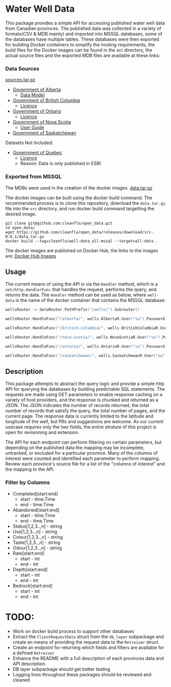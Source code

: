 # Water Well Data

This package provides a simple API for accessing published water well data from Canadian provinces. The published data was collected in a variety of formats(CSV & MDB mainly) and imported into MSSQL databases, some of the databases have multiple tables. These databases were then exported for building Docker containers to simplify the hosting requirements, the build files for the Docker images can be found in the src directory, the actual source files and the exported MDB files are available at these links:

### Data Sources
[sources.tar.gz](https://github.com/cleanflo/open_data/releases/download/src-0.0.1/sources.tar.gz)

- [Government of Alberta](http://groundwater.alberta.ca/WaterWells/d/#tabs_tablist_dijit_layout_ContentPane_5)
  - [Data Model](http://groundwater.alberta.ca/WaterWells/docs/Awwid%20Data%20Model.pdf)
- [Government of British Columbia](https://apps.nrs.gov.bc.ca/gwells/)
  - [Licence](https://www2.gov.bc.ca/gov/content?id=A519A56BC2BF44E4A008B33FCF527F61)
- [Government of Ontario](https://data.ontario.ca/dataset/well-records)
  - [Licence](https://www.ontario.ca/page/open-government-licence-ontario)
- [Government of Nova Scotia](https://www.novascotia.ca/nse/groundwater/welldatabase.asp)
  - [User Guide](https://www.novascotia.ca/nse/groundwater/docs/UsersManual_NSWellLogsDatabase.pdf)
- [Government of Saskatchewan](https://gis.wsask.ca/Html5Viewer/index.html?viewer=WaterWells.WellsViewer/)

Datasets Not Included:
- [Government of Quebec](https://www.environnement.gouv.qc.ca/eau/souterraines/sih/index.htm)
  - [Licence](https://www.donneesquebec.ca/fr/licence/#cc-by)
  - Reason: Data is only published in ESRI

### Exported from MSSQL
The MDBs were used in the creation of the docker images.
[data.tar.gz](https://github.com/cleanflo/open_data/releases/download/src-0.0.1/data.tar.gz)

The docker images can be built using the docker build command. The recommended process is to clone this repository, download the `data.tar.gz` file into the `src` directory, and run docker build command targetting the desired image.
```
git clone git@github.com:cleanflo/open_data.git
cd open_data/
wget https://github.com/cleanflo/open_data/releases/download/src-0.0.1/data.tar.gz
docker build --tag=cleanflo/well-data_all-mssql --target=all-data .
```

The docker images are published on Docker Hub, the links to the images are:
[Docker Hub Images](https://hub.docker.com/repository/docker/cleanflo/well-data_all-mssql)


## Usage
The current means of using the API is via the `Handler` method, which is a `net/http.HandlerFunc` that handles the request, performs the query, and returns the data. The `Handler` method can be used as below, where `well-data` is the name of the docker container that contains the MSSQL database:

```go
wellsRouter := dataRouter.PathPrefix("/wells/").Subrouter()

wellsRouter.HandleFunc("/alberta/", wells.AlbertaR.User("sa").Password($MSSQL_PASSWORD).Host("well-data").Port(1433).Handler).Methods("GET")

wellsRouter.HandleFunc("/british-columbia/", wells.BritishColumbiaR.User("sa").Password($MSSQL_PASSWORD).Host("well-data").Port(1433).Handler).Methods("GET")

wellsRouter.HandleFunc("/nova-scotia/", wells.NovaScotiaR.User("sa").Password($MSSQL_PASSWORD).Host("well-data").Port(1433).Handler).Methods("GET")

wellsRouter.HandleFunc("/ontario/", wells.OntarioR.User("sa").Password($MSSQL_PASSWORD).Host("well-data").Port(1433).Handler).Methods("GET")

wellsRouter.HandleFunc("/saskatchewan/", wells.SaskatchewanR.User("sa").Password($MSSQL_PASSWORD).Host("well-data").Port(1433).Handler).Methods("GET")

```

## Description
This package attempts to abstract the query logic and provide a simple http API for querying the databases by building predictable SQL statements. The requests are made using GET parameters to enable response caching on a variety of host providers, and the response is chunked and returned as a JSON. The JSON indicates the number of records returned, the total number of records that satisfy the query, the total number of pages, and the current page. The response data is currently limited to the latitude and longitude of the well, but PRs and suggestions are welcome. As our current usecase requires only the two fields, the entire struture of this project is open for revisioning and extension.

The API for each endpoint can perform filtering on certain parameters, but depending on the published data the mapping may be incomplete, untracked, or excluded for a particular province. Many of the columns of interest were counted and identified each parameter to perform mapping. Review each province's source file for a list of the "columns of interest" and the mapping to the API.

### Filter by Columns
- Completed[start:end]
  - start - time.Time
  - end - time.Time
- Abandoned[start:end]
  - start - time.Time
  - end - time.Time
- Status[1,2,3..,n] - string
- Use[1,2,3..,n] - string
- Colour[1,2,3..,n] - string
- Taste[1,2,3..,n] - string
- Odour[1,2,3..,n] - string
- Rate[start:end]
  - start - int
  - end - int
- Depth[start:end]
  - start - int
  - end - int
- Bedrock[start:end]
  - start - int
  - end - int

# TODO:
 - Work on docker build process to support other databases
 - Extract the `ClientRequestData` struct from the `db_layer` subpackage and create an means of providing the request data to the `Retreiver` struct
 - Create an endpoint for returning which fields and filters are available for a defined `Retreiver` 
 - Enhance the README with a full description of each provinces data and API description.
 - DB layer subpackage should get better testing
 - Logging lines throughout these packages should be reviewed and cleaned
